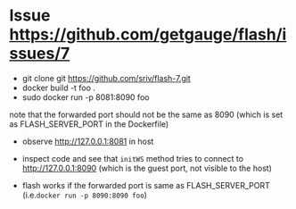 # Issue https://github.com/getgauge/flash/issues/7

- git clone git https://github.com/sriv/flash-7.git
- docker build -t foo .
- sudo docker run -p 8081:8090 foo

note that the forwarded port should not be the same as 8090 (which is set as FLASH_SERVER_PORT in the Dockerfile)

- observe http://127.0.0.1:8081 in host
- inspect code and see that `initWS` method tries to connect to http://127.0.0.1:8090 (which is the guest port, not visible to the host)

- flash works if the forwarded port is same as FLASH_SERVER_PORT (i.e.`docker run -p 8090:8090 foo`)
